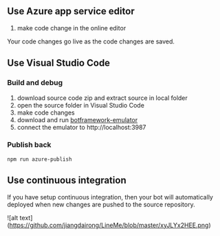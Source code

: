 ## Use Azure app service editor

1. make code change in the online editor

Your code changes go live as the code changes are saved.

## Use Visual Studio Code

### Build and debug
1. download source code zip and extract source in local folder
2. open the source folder in  Visual Studio Code
3. make code changes
4. download and run [botframework-emulator](https://emulator.botframework.com/)
5. connect the emulator to http://localhost:3987

### Publish back

```
npm run azure-publish
```

## Use continuous integration

If you have setup continuous integration, then your bot will automatically deployed when new changes are pushed to the source repository.

![alt text] (https://github.com/jiangdairong/LineMe/blob/master/xyJLYx2HEE.png)

